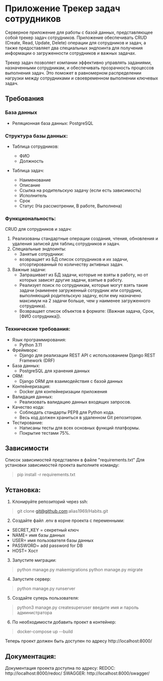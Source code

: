 # Приложение Трекер задач сотрудников

Серверное приложение для работы с базой данных, представляющее собой трекер задач сотрудников. Приложение обеспечивать CRUD (Create, Read, Update, Delete) операции для сотрудников и задач, а также предоставляет два специальных эндпоинта для получения информации о загруженности сотрудников и важных задачах.

Трекер задач позволяет компании эффективно управлять заданиями, назначенными сотрудникам, и обеспечивать прозрачность процессов выполнения задач. Это поможет в равномерном распределении нагрузки между сотрудниками и своевременном выполнении ключевых задач.

## Требования
### База данных
- Реляционная база данных: PostgreSQL
### Структура базы данных: 
- Таблица сотрудников:
  - ФИО
  - Должность

- Таблица задач: 
    - Наименование
    - Описание
    - Ссылка на родительскую задачу (если есть зависимость)
    - Исполнитель
    - Срок
    - Статус (На рассмотрении, В работе, Выполнена)

### Функциональность:

CRUD для сотрудников и задач: 
1. Реализованы стандартные операции создания, чтения, обновления и удаления записей для таблиц сотрудников и задач.
2. Специальные эндпоинты: 
   - Занятые сотрудники: 
   - возвращает из БД список сотрудников и их задачи, отсортированный по количеству активных задач.
3. Важные задачи: 
   - Запрашивает из БД задачи, которые не взяты в работу, но от которых зависят другие задачи, взятые в работу.
   - Реализует поиск по сотрудникам, которые могут взять такие задачи (наименее загруженный сотрудник или сотрудник, выполняющий родительскую задачу, если ему назначено максимум на 2 задачи больше, чем у наименее загруженного сотрудника).
   - Возвращает список объектов в формате: {Важная задача, Срок, [ФИО сотрудника]}.
 

### Технические требования:
- Язык программирования: 
  - Python 3.11 
- Фреймворк: 
  - Django для реализации REST API с использованием Django REST Framework (DRF)
- База данных: 
  - PostgreSQL для хранения данных
- ORM: 
  - Django ORM для взаимодействия с базой данных
- Контейнеризация: 
  - Docker для контейнеризации приложения
- Валидация данных: 
  - Реализовать валидацию данных входящих запросов.
- Качество кода: 
  - Соблюдать стандарты PEP8 для Python кода.
  - Весь код должен храниться в удаленном Git репозитории.
- Тестирование: 
  - Написаны тесты для всех основных функций платформы.
  - Покрытие тестами 75%.

## Зависимости
Список зависимостей представлен в файле "requirements.txt"
Для установки зависимостей проекта выполните команду:
>pip install -r requirements.txt

## Установка:
1. Клонируйте репозиторий через ssh:
>git clone git@github.com:alias1969/Habits.git

2. Создайте файл .env в корне проекта с переменными:
- SECRET_KEY = секретный ключ
- NAME= имя базы данных
- USER= имя пользователя базы данных
- PASSWORD= add password for DB
- HOST= Хост
3. Запустите миграции:
>python manage.py makemigrations
>python manage.py migrate
4. Запустите сервер:
>python manage.py runserver
5. Создайте суперь пользователя:
> python3 manage.py createsuperuser
введите имя и пароль администратора
6. По необходимости добавить проект в контейнер:
>docker-compose up --build

Теперь проект должен быть доступен по адресу http://localhost:8000/

## Документация:
Документация проекта доступна по адресу:
REDOC: http://localhost:8000/redoc/
SWAGGER: http://localhost:8000/swagger/





